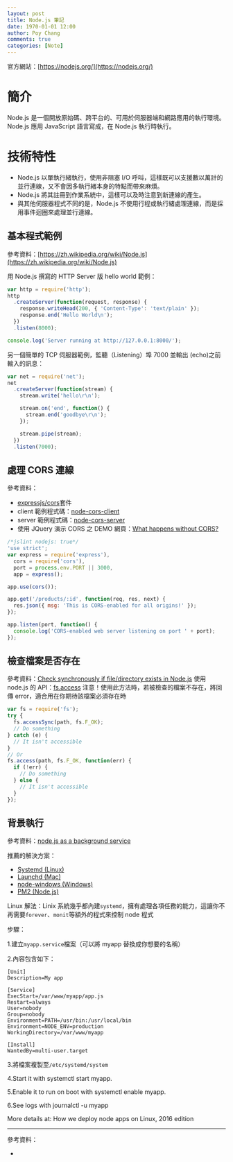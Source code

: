 ```yaml
---
layout: post
title: Node.js 筆記
date: 1970-01-01 12:00
author: Poy Chang
comments: true
categories: [Note]
---
```


官方網站：[https://nodejs.org/](https://nodejs.org/)

# 簡介

Node.js 是一個開放原始碼、跨平台的、可用於伺服器端和網路應用的執行環境。Node.js 應用 JavaScript 語言寫成，在 Node.js 執行時執行。

# 技術特性

- Node.js 以單執行緒執行，使用非阻塞 I/O 呼叫，這樣既可以支援數以萬計的並行連線，又不會因多執行緒本身的特點而帶來麻煩。
- Node.js 將其註冊到作業系統中，這樣可以及時注意到新連線的產生。
- 與其他伺服器程式不同的是，Node.js 不使用行程或執行緒處理連線，而是採用事件迴圈來處理並行連線。

## 基本程式範例

參考資料：[https://zh.wikipedia.org/wiki/Node.js](https://zh.wikipedia.org/wiki/Node.js)

用 Node.js 撰寫的 HTTP Server 版 hello world 範例：

```javascript
var http = require('http');
http
  .createServer(function(request, response) {
    response.writeHead(200, { 'Content-Type': 'text/plain' });
    response.end('Hello World\n');
  })
  .listen(8000);

console.log('Server running at http://127.0.0.1:8000/');
```

另一個簡單的 TCP 伺服器範例，監聽（Listening）埠 7000 並輸出 (echo)之前輸入的訊息：

```javascript
var net = require('net');
net
  .createServer(function(stream) {
    stream.write('hello\r\n');

    stream.on('end', function() {
      stream.end('goodbye\r\n');
    });

    stream.pipe(stream);
  })
  .listen(7000);
```

## 處理 CORS 連線

參考資料：

- [expressjs/cors](https://github.com/expressjs/cors)套件
- client 範例程式碼：[node-cors-client](https://github.com/TroyGoode/node-cors-client)
- server 範例程式碼：[node-cors-server](https://github.com/TroyGoode/node-cors-server)
- 使用 JQuery 演示 CORS 之 DEMO 網頁：[What happens without CORS?](http://node-cors-client.herokuapp.com/)

```javascript
/*jslint nodejs: true*/
'use strict';
var express = require('express'),
  cors = require('cors'),
  port = process.env.PORT || 3000,
  app = express();

app.use(cors());

app.get('/products/:id', function(req, res, next) {
  res.json({ msg: 'This is CORS-enabled for all origins!' });
});

app.listen(port, function() {
  console.log('CORS-enabled web server listening on port ' + port);
});
```

## 檢查檔案是否存在

參考資料：[Check synchronously if file/directory exists in Node.js](http://stackoverflow.com/questions/4482686/check-synchronously-if-file-directory-exists-in-node-js)
使用 node.js 的 API：[fs.access](https://nodejs.org/api/fs.html#fs_fs_access_path_mode_callback)
注意！使用此方法時，若被檢查的檔案不存在，將回傳 error，適合用在你期待該檔案必須存在時

```javascript
var fs = require('fs');
try {
  fs.accessSync(path, fs.F_OK);
  // Do something
} catch (e) {
  // It isn't accessible
}
// Or
fs.access(path, fs.F_OK, function(err) {
  if (!err) {
    // Do something
  } else {
    // It isn't accessible
  }
});
```

## 背景執行

參考資料：[node.js as a background service](http://stackoverflow.com/questions/4018154/node-js-as-a-background-service)

推薦的解決方案：

- [Systemd (Linux)](http://stackoverflow.com/a/29042953/339122)
- [Launchd (Mac)](http://stackoverflow.com/a/25998406/339122)
- [node-windows (Windows)](http://stackoverflow.com/a/15616912/339122)
- [PM2 (Node.js)](http://stackoverflow.com/a/17005935/339122)

Linux 解法：Linix 系統幾乎都內建`systemd`，擁有處理各項任務的能力，這讓你不再需要`forever`、`monit`等額外的程式來控制 node 程式

步驟：

1.建立`myapp.service`檔案（可以將 myapp 替換成你想要的名稱）

2.內容包含如下：

```
[Unit]
Description=My app

[Service]
ExecStart=/var/www/myapp/app.js
Restart=always
User=nobody
Group=nobody
Environment=PATH=/usr/bin:/usr/local/bin
Environment=NODE_ENV=production
WorkingDirectory=/var/www/myapp

[Install]
WantedBy=multi-user.target
```

3.將檔案複製至`/etc/systemd/system`

4.Start it with systemctl start myapp.

5.Enable it to run on boot with systemctl enable myapp.

6.See logs with journalctl -u myapp

More details at: How we deploy node apps on Linux, 2016 edition

---

參考資料：

- []()
